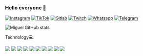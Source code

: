 ### Hello everyone 👋

[![Instagram](https://img.shields.io/badge/Instagram-E4405F?style=for-the-badge&logo=instagram&logoColor=white)](https://www.instagram.com/miguel_santos26_/)
[![TikTok](https://img.shields.io/badge/TikTok-000000?style=for-the-badge&logo=tiktok&logoColor=white)](https://www.tiktok.com/@miguel26_10)
[![Gitlab](https://img.shields.io/badge/GitLab-330F63?style=for-the-badge&logo=gitlab&logoColor=white)](https://gitlab.com/Mikyy_26)
[![Twitch](https://img.shields.io/badge/Twitch-9146FF?style=for-the-badge&logo=twitch&logoColor=white)](https://www.twitch.tv/m1ke_26)
[![Whatsapp](https://img.shields.io/badge/WhatsApp-25D366?style=for-the-badge&logo=whatsapp&logoColor=white)](https://w.me/m1ke_26)
[![Telegram](https://img.shields.io/badge/Telegram-2CA5E0?style=for-the-badge&logo=telegram&logoColor=white)](https://t.me/m1ke_26)

![Miguel GitHub stats](https://github-readme-stats.vercel.app/api?username=Mikyy26&rank_icon=github&theme=dark)

Technology💻:

<div style="display: inline_block">
  <img align="center" src="https://img.shields.io/badge/Java-ED8B00?style=for-the-badge&logo=openjdk&logoColor=white"/>
  <img align="center" src="https://img.shields.io/badge/Spring-6DB33F?style=for-the-badge&logo=spring&logoColor=white"/>
  <img align="center" src="https://img.shields.io/badge/MySQL-005C84?style=for-the-badge&logo=mysql&logoColor=white"/>
  <img align="center" src="https://img.shields.io/badge/Hibernate-59666C?style=for-the-badge&logo=Hibernate&logoColor=white"/>
  <img align="center" src="https://img.shields.io/badge/JavaScript-323330?style=for-the-badge&logo=javascript&logoColor=F7DF1E"/>
  <img align="center" src="https://img.shields.io/badge/HTML-E34F26?style=for-the-badge&logo=html5&logoColor=white"/>
  <img align="center" src="https://img.shields.io/badge/CSS-1572B6?&style=for-the-badge&logo=css3&logoColor=white"/>
  <img align="center" src="https://img.shields.io/badge/Bootstrap-563D7C?style=for-the-badge&logo=bootstrap&logoColor=white"/>  
  <img align="center" src="https://img.shields.io/badge/Visual_Studio-5C2D91?style=for-the-badge&logo=visual%20studio&logoColor=white"/>
  <img align="center" src="https://aleen42.github.io/badges/src/photoshop.svg"/>  
</div>
